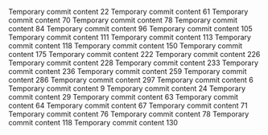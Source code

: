 Temporary commit content 22
Temporary commit content 61
Temporary commit content 70
Temporary commit content 78
Temporary commit content 84
Temporary commit content 96
Temporary commit content 105
Temporary commit content 111
Temporary commit content 113
Temporary commit content 118
Temporary commit content 150
Temporary commit content 175
Temporary commit content 222
Temporary commit content 226
Temporary commit content 228
Temporary commit content 233
Temporary commit content 236
Temporary commit content 259
Temporary commit content 286
Temporary commit content 297
Temporary commit content 6
Temporary commit content 9
Temporary commit content 24
Temporary commit content 29
Temporary commit content 63
Temporary commit content 64
Temporary commit content 67
Temporary commit content 71
Temporary commit content 76
Temporary commit content 78
Temporary commit content 118
Temporary commit content 130
